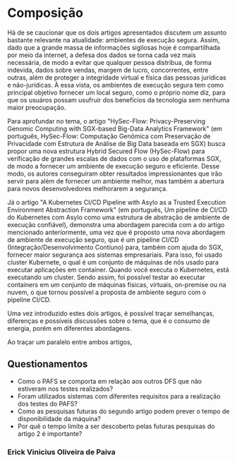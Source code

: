 # Composição

<p>Há de se caucionar que os dois artigos apresentados discutem um assunto bastante relevante na atualidade: ambientes de execução segura. Assim, dado que a grande massa de informações sigilosas hoje é compartilhada por meio da internet, a defesa dos dados se torna cada vez mais necessária, de modo a evitar que qualquer pessoa distribua, de forma indevida, dados sobre vendas, margem de lucro, concorrentes, entre outras, além de proteger a integridade virtual e física das pessoas jurídicas e não-jurídicas. À essa vista, os ambientes de execução segura tem como principal objetivo fornecer um local seguro, como o próprio nome diz, para que os usuáros possam usufruir dos benefícios da tecnologia sem nenhuma maior preocupação.</p>
<p>Para aprofundar no tema, o artigo "HySec-Flow: Privacy-Preserving Genomic Computing with SGX-based Big-Data Analytics Framework" (em português, HySec-Flow: Computação Genômica com Preservação de Privacidade com Estrutura de Análise de Big Data baseada em SGX) busca propor uma nova estrutura Hybrid Secured Flow (HySec-Flow) para verificação de grandes escalas de dados com o uso de plataformas SGX, de modo a fornecer um ambiente de execução seguro e eficiente. Desse modo, os autores conseguiram obter resultados impressionantes que irão servir para além de fornecer um ambiente melhor, mas também a abertura para novos desenvolvedores melhorarem a segurança.</p>
<p>Já o artigo "A Kubernetes CI/CD Pipeline with Asylo as a Trusted Execution Environment Abstraction Framework" (em português, Um pipeline de CI/CD do Kubernetes com Asylo como uma estrutura de abstração de ambiente de execução confiável), demonstra uma abordagem parecida com a do artigo mencionado anteriormente, uma vez que é proposto uma nova abordagem de ambiente de execução seguro, que é um pipeline CI/CD (Integração/Desenvolvimento Contíuno) para, também com ajuda do SGX, fornecer maior segurança aos sistemas empresariais. Para isso, foi usado cluster Kubernete, o qual é um conjunto de máquinas de nós usado para executar aplicações em container. Quando você executa o Kubernetes, está executando um cluster. Sendo assim, foi possível testar ao executar containers em um conjunto de máquinas físicas, virtuais, on-premise ou na nuvem, o que tornou possível a proposta de ambiente seguro com o pipeline CI/CD.</p>
Uma vez introduzido estes dois artigos, é possível traçar semelhanças, diferenças e possíveis discussões sobre o tema, que é o consumo de energia, porém em diferentes abordagens. <p>Ao traçar um paralelo entre ambos artigos, </p>


## Questionamentos
* Como o PAFS se comporta em relação aos outros DFS que não estiveram nos testes realizados?
* Foram utilizados sistemas com diferentes requisitos para a realização dos testes do PAFS?
* Como as pesquisas futuras do segundo artigo podem prever o tempo de disponibilidade da máquina?
* Por quê o tempo limite a ser descoberto pelas futuras pesquisas do artigo 2 é importante?

### Erick Vinicius Oliveira de Paiva


